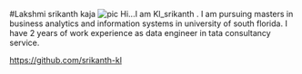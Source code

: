 #Lakshmi srikanth kaja
![pic](https://github.com/srikanth-kl/Introduction/assets/126258457/3bfae950-bd2c-44cb-bfc5-05a3a86e2bd9)
Hi...I am Kl_srikanth . I am pursuing masters in business analytics and information systems in university of south florida. I have 2 years of work experience as data engineer in tata consultancy service.

https://github.com/srikanth-kl
